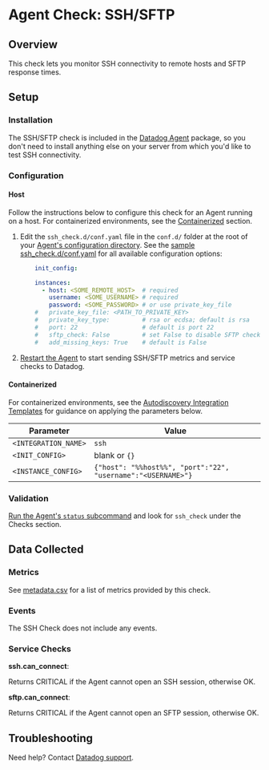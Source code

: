# Agent Check: SSH/SFTP

## Overview

This check lets you monitor SSH connectivity to remote hosts and SFTP response times.

## Setup
### Installation

The SSH/SFTP check is included in the [Datadog Agent][1] package, so you don't need to install anything else on your server from which you'd like to test SSH connectivity.

### Configuration
#### Host

Follow the instructions below to configure this check for an Agent running on a host. For containerized environments, see the [Containerized](#containerized) section.

1. Edit the `ssh_check.d/conf.yaml` file in the `conf.d/` folder at the root of your [Agent's configuration directory][2].
    See the [sample ssh_check.d/conf.yaml][3] for all available configuration options:

    ```yaml
        init_config:

        instances:
          - host: <SOME_REMOTE_HOST>  # required
            username: <SOME_USERNAME> # required
            password: <SOME_PASSWORD> # or use private_key_file
        #   private_key_file: <PATH_TO_PRIVATE_KEY>
        #   private_key_type:         # rsa or ecdsa; default is rsa
        #   port: 22                  # default is port 22
        #   sftp_check: False         # set False to disable SFTP check; default is True
        #   add_missing_keys: True    # default is False
    ```

2. [Restart the Agent][4] to start sending SSH/SFTP metrics and service checks to Datadog.

#### Containerized
For containerized environments, see the [Autodiscovery Integration Templates][8] for guidance on applying the parameters below.

| Parameter            | Value                                                        |
|----------------------|--------------------------------------------------------------|
| `<INTEGRATION_NAME>` | `ssh`                                                        |
| `<INIT_CONFIG>`      | blank or `{}`                                                |
| `<INSTANCE_CONFIG>`  | `{"host": "%%host%%", "port":"22", "username":"<USERNAME>"}` |

### Validation

[Run the Agent's `status` subcommand][5] and look for `ssh_check` under the Checks section.

## Data Collected
### Metrics

See [metadata.csv][6] for a list of metrics provided by this check.

### Events
The SSH Check does not include any events.

### Service Checks

**ssh.can_connect**:

Returns CRITICAL if the Agent cannot open an SSH session, otherwise OK.

**sftp.can_connect**:

Returns CRITICAL if the Agent cannot open an SFTP session, otherwise OK.

## Troubleshooting
Need help? Contact [Datadog support][7].

[1]: https://app.datadoghq.com/account/settings#agent
[2]: https://docs.datadoghq.com/agent/guide/agent-configuration-files/#agent-configuration-directory
[3]: https://github.com/DataDog/integrations-core/blob/master/ssh_check/datadog_checks/ssh_check/data/conf.yaml.example
[4]: https://docs.datadoghq.com/agent/guide/agent-commands/#start-stop-and-restart-the-agent
[5]: https://docs.datadoghq.com/agent/guide/agent-commands/#agent-status-and-information
[6]: https://github.com/DataDog/integrations-core/blob/master/ssh_check/metadata.csv
[7]: https://docs.datadoghq.com/help
[8]: https://docs.datadoghq.com/agent/autodiscovery/integrations

